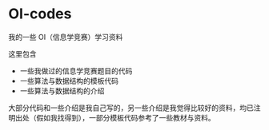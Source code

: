 # OI-codes
我的一些 OI（信息学竞赛）学习资料

这里包含
- 一些我做过的信息学竞赛题目的代码
- 一些算法与数据结构的模板代码
- 一些算法与数据结构的介绍

大部分代码和一些介绍是我自己写的，另一些介绍是我觉得比较好的资料，均已注明出处（假如我找得到），一部分模板代码参考了一些教材与资料。
